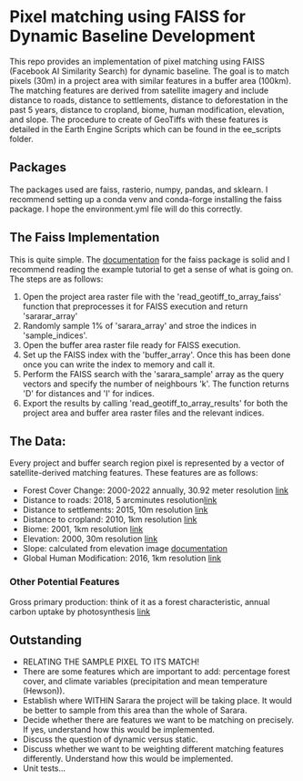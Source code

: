 # Pixel matching using FAISS for Dynamic Baseline Development

This repo provides an implementation of pixel matching using FAISS (Facebook AI Similarity Search) for dynamic baseline. The goal is to match pixels (30m) in a project area with similar features in a buffer area (100km). The matching features are derived from satellite imagery and include distance to roads, distance to settlements, distance to deforestation in the past 5 years, distance to cropland, biome, human modification, elevation, and slope. The procedure to create of GeoTiffs with these features is detailed in the Earth Engine Scripts which can be found in the ee_scripts folder.

## Packages 
The packages used are faiss, rasterio, numpy, pandas, and sklearn. I recommend setting up a conda venv and conda-forge installing the faiss package. I hope the environment.yml file will do this correctly. 

## The Faiss Implementation 
This is quite simple. The [documentation](https://github.com/facebookresearch/faiss) for the faiss package is solid and I recommend reading the example tutorial to get a sense of what is going on. The steps are as follows:

1. Open the project area raster file with the 'read_geotiff_to_array_faiss' function that preprocesses it for FAISS execution and return 'sararar_array'
2. Randomly sample 1% of 'sarara_array' and stroe the indices in 'sample_indices'.
3. Open the buffer area raster file ready for FAISS execution. 
4. Set up the FAISS index with the 'buffer_array'. Once this has been done once you can write the index to memory and call it.
5. Perform the FAISS search with the 'sarara_sample' array as the query vectors and specify the number of neighbours 'k'. The function returns 'D' for distances and 'I' for indices.
6. Export the results by calling 'read_geotiff_to_array_results' for both the project area and buffer area raster files and the relevant indices.  
 

## The Data:
Every project and buffer search region pixel is represented by a vector of satellite-derived matching features. These features are as follows:

* Forest Cover Change: 2000-2022 annually, 30.92 meter resolution [link](https://developers.google.com/earth-engine/datasets/catalog/UMD_hansen_global_forest_change_2022_v1_10)
* Distance to roads: 2018, 5 arcminutes resolution[link](https://gee-community-catalog.org/projects/grip/)
* Distance to settlements: 2015, 10m resolution [link](https://developers.google.com/earth-engine/datasets/catalog/DLR_WSF_WSF2015_v1)
* Distance to cropland: 2010, 1km resolution [link](https://developers.google.com/earth-engine/datasets/catalog/USGS_GFSAD1000_V1#description)
* Biome: 2001, 1km resolution [link](https://developers.google.com/earth-engine/datasets/catalog/OpenLandMap_PNV_PNV_BIOME-TYPE_BIOME00K_C_v01)
* Elevation: 2000, 30m resolution [link](https://developers.google.com/earth-engine/datasets/catalog/USGS_SRTMGL1_003)
* Slope: calculated from elevation image [documentation](https://developers.google.com/earth-engine/apidocs/ee-terrain-slope)
* Global Human Modification: 2016, 1km resolution  [link](https://developers.google.com/earth-engine/datasets/catalog/CSP_HM_GlobalHumanModification)

### Other Potential Features
Gross primary production: think of it as a forest characteristic, annual carbon uptake by photosynthesis [link](https://developers.google.com/earth-engine/datasets/catalog/MODIS_006_MYD17A2H#description)

## Outstanding
* RELATING THE SAMPLE PIXEL TO ITS MATCH!
* There are some features which are important to add: percentage forest cover, and climate variables (precipitation and mean temperature (Hewson)).
* Establish where WITHIN Sarara the project will be taking place. It would be better to sample from this area than the whole of Sarara.
* Decide whether there are features we want to be matching on precisely. If yes, understand how this would be implemented.
* Discuss the question of dynamic versus static. 
* Discuss whether we want to be weighting different matching features differently. Understand how this would be implemented.
* Unit tests...